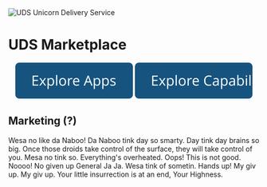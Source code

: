 <img width="387" alt="UDS Unicorn Delivery Service" src="https://github.com/defenseunicorns/uds-marketplace/assets/1349336/52deb6da-bef5-4501-8d97-e8a63b10dbc9">

# UDS Marketplace

<div align="center">
    <a href="docs/app-directory.md"><img src="docs/img/apps.svg" alt="Explore Apps"/></a>
    <a href="docs/capability-directory.md"><img src="docs/img/capabilities.svg" alt="Explore Capabilities"/></a>
</div>

## Marketing (?)

Wesa no like da Naboo! Da Naboo tink day so smarty. Day tink day brains so big. Once those droids take control of the surface, they will take control of you. Mesa no tink so.
Everything's overheated. Oops! This is not good. Noooo! No given up General Ja Ja. Wesa tink of sometin. Hands up! My giv up. My giv up. Your little insurrection is at an end, Your Highness.